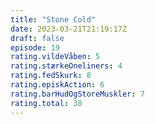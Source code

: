 ```yaml
---
title: "Stone Cold"
date: 2023-03-21T21:19:17Z
draft: false
episode: 19
rating.vildeVåben: 5
rating.stærkeOneliners: 4
rating.fedSkurk: 8
rating.episkAction: 6
rating.barHudOgStoreMuskler: 7
rating.total: 30
---
```


